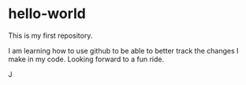 # hello-world
This is my first repository.

I am learning how to use github to be able to better track the changes I make in my code.
Looking forward to a fun ride.

J   
